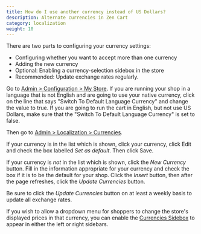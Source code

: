 ```yaml
---
title: How do I use another currency instead of US Dollars? 
description: Alternate currencies in Zen Cart 
category: localization
weight: 10
---
```


There are two parts to configuring your currency settings: 

- Configuring whether you want to accept more than one currency
- Adding the new currency
- Optional: Enabling a currency-selection sidebox in the store
- Recommended: Update exchange rates regularly.

Go to [Admin > Configuration > My Store](/user/admin_pages/configuration/configuration_mystore/).
If you are running your shop in a language that is not English and are going to use your native currency, click on the line that says "Switch To Default Language Currency" and change the value to true. If you are going to run the cart in English, but not use US Dollars, make sure that the "Switch To Default Language Currency" is set to false.

Then go to [Admin > Localization > Currencies](/user/admin_pages/localization/currencies/).  

If your currency is in the list which is shown, click your currency, click Edit and check the box labelled *Set as default*.  Then click Save.  

If your currency is *not*  in the list which is shown, click the *New Currency* button. Fill in the information appropriate for your currency and check the box if it is to be the default for your shop. Click the *Insert* button, then after the page refreshes, click the *Update Currencies* button.

Be sure to click the *Update Currencies* button on at least a weekly basis to update all exchange rates.

If you wish to allow a dropdown menu for shoppers to change the store's displayed prices in that currency, you can enable the [Currencies Sidebox](/user/sideboxes/sidebox_list/#currencies) to appear in either the left or right sidebars.
